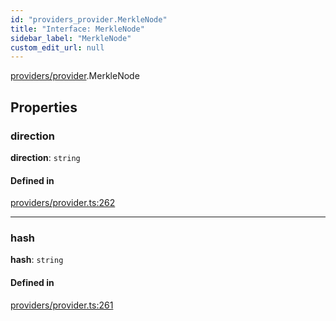 ```yaml
---
id: "providers_provider.MerkleNode"
title: "Interface: MerkleNode"
sidebar_label: "MerkleNode"
custom_edit_url: null
---
```


[providers/provider](../modules/providers_provider.md).MerkleNode

## Properties

### direction

 **direction**: `string`

#### Defined in

[providers/provider.ts:262](https://github.com/maxhr/near--near-api-js/blob/d8efa7d5/packages/near-api-js/src/providers/provider.ts#L262)

___

### hash

 **hash**: `string`

#### Defined in

[providers/provider.ts:261](https://github.com/maxhr/near--near-api-js/blob/d8efa7d5/packages/near-api-js/src/providers/provider.ts#L261)
